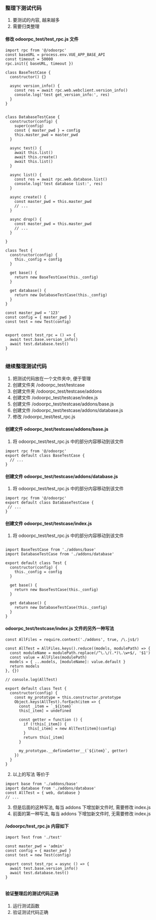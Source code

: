 ### 整理下测试代码

1. 要测试的内容, 越来越多
2. 需要归类整理

#### 修改 odoorpc_test/test_rpc.js 文件

```
import rpc from '@/odoorpc'
const baseURL = process.env.VUE_APP_BASE_API
const timeout = 50000
rpc.init({ baseURL, timeout })

class BaseTestCase {
  constructor() {}

  async version_info() {
    const res = await rpc.web.webclient.version_info()
    console.log('test get_version_info:', res)
  }
}


class DatabaseTestCase {
  constructor(config) {
    super(config)
    const { master_pwd } = config
    this.master_pwd = master_pwd
  }

  async test() {
    await this.list()
    await this.create()
    await this.list()
  }

  async list() {
    const res = await rpc.web.database.list()
    console.log('test database list:', res)
  }

  async create() {
    const master_pwd = this.master_pwd
    // ...
  }

  async drop() {
    const master_pwd = this.master_pwd
    // ...
  }

}

class Test {
  constructor(config) {
    this._config = config
  }

  get base() {
    return new BaseTestCase(this._config)
  }

  get database() {
    return new DatabaseTestCase(this._config)
  }
}

const master_pwd = '123'
const config = { master_pwd }
const test = new Test(config)


export const test_rpc = () => {
  await test.base.version_info()
  await test.database.test()
}


```

### 继续整理测试代码

1. 把测试代码放在一个文件夹中, 便于管理
2. 创建文件夹 /odoorpc_test/testcase
3. 创建文件夹 /odoorpc_test/testcase/addons
4. 创建文件 /odoorpc_test/testcase/index.js
5. 创建文件 /odoorpc_test/testcase/addons/base.js
6. 创建文件 /odoorpc_test/testcase/addons/database.js
7. 修改 /odoorpc_test/test_rpc.js

#### 创建文件 odoorpc_test/testcase/addons/base.js

1. 将 odoorpc_test/test_rpc.js 中的部分内容移动到该文件

```
import rpc from '@/odoorpc'
export default class BaseTestCase {
  // ...
}

```

#### 创建文件 odoorpc_test/testcase/addons/database.js

1. 将 odoorpc_test/test_rpc.js 中的部分内容移动到该文件

```
import rpc from '@/odoorpc'
export default class DatabaseTestCase {
 // ...
}

```

#### 创建文件 odoorpc_test/testcase/index.js

1. 将 odoorpc_test/test_rpc.js 中的部分内容移动到该文件

```

import BaseTestCase from './addons/base'
import DatabaseTestCase from './addons/database'

export default class Test {
  constructor(config) {
    this._config = config
  }

  get base() {
    return new BaseTestCase(this._config)
  }

  get database() {
    return new DatabaseTestCase(this._config)
  }
}

```

#### odoorpc_test/testcase/index.js 文件的另外一种写法

```
const AllFiles = require.context('./addons', true, /\.js$/)

const AllTest = AllFiles.keys().reduce((models, modulePath) => {
  const moduleName = modulePath.replace(/^\.\/(.*)\.\w+$/, '$1')
  const value = AllFiles(modulePath)
  models = { ...models, [moduleName]: value.default }
  return models
}, {})

// console.log(AllTest)

export default class Test {
  constructor(config) {
    const my_prototype = this.constructor.prototype
    Object.keys(AllTest).forEach(item => {
      const _item = `_${item}`
      this[_item] = undefined

      const getter = function () {
        if (!this[_item]) {
          this[_item] = new AllTest[item](config)
        }
        return this[_item]
      }

      my_prototype.__defineGetter__(`${item}`, getter)
    })
  }
}

```

2. 以上的写法 等价于

```
import base from './addons/base'
import database from './addons/database'
const AllTest = { web, database }
// ...

```

3. 但是后面的这种写法, 每当 addons 下增加新文件时, 需要修改 index.js
4. 前面的第一种写法, 每当 addons 下增加新文件时, 无需要修改 index.js

#### /odoorpc/test_rpc.js 内容如下

```
import Test from './test'

const master_pwd = 'admin'
const config = { master_pwd }
const test = new Test(config)

export const test_rpc = async () => {
  await test.base.version_info()
  await test.database.test()
}


```

#### 验证整理后的测试代码正确

1. 运行测试函数
2. 验证测试代码正确
